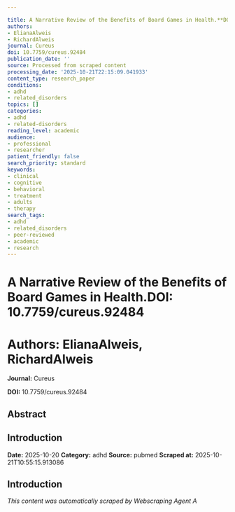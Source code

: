 ```yaml
---

title: A Narrative Review of the Benefits of Board Games in Health.**DOI:** 10.7759/cureus.92484
authors:
- ElianaAlweis
- RichardAlweis
journal: Cureus
doi: 10.7759/cureus.92484
publication_date: ''
source: Processed from scraped content
processing_date: '2025-10-21T22:15:09.041933'
content_type: research_paper
conditions:
- adhd
- related_disorders
topics: []
categories:
- adhd
- related-disorders
reading_level: academic
audience:
- professional
- researcher
patient_friendly: false
search_priority: standard
keywords:
- clinical
- cognitive
- behavioral
- treatment
- adults
- therapy
search_tags:
- adhd
- related_disorders
- peer-reviewed
- academic
- research
---
```




# A Narrative Review of the Benefits of Board Games in Health.**DOI:** 10.7759/cureus.92484

# **Authors:** ElianaAlweis, RichardAlweis

**Journal:** Cureus

**DOI:** 10.7759/cureus.92484

## Abstract

## Introduction

**Date:** 2025-10-20
**Category:** adhd
**Source:** pubmed
**Scraped at:** 2025-10-21T10:55:15.913086
## Introduction
*This content was automatically scraped by Webscraping Agent A*